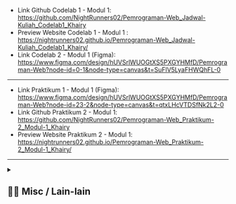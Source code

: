 - Link Github Codelab 1 - Modul 1: https://github.com/NightRunners02/Pemrograman-Web_Jadwal-Kuliah_Codelab1_Khairy
- Preview Website Codelab 1 - Modul 1 : https://nightrunners02.github.io/Pemrograman-Web_Jadwal-Kuliah_Codelab1_Khairy/
- Link Codelab 2 - Modul 1 (Figma): https://www.figma.com/design/hUVSrlWUOGtXS5PXGYHMfD/Pemrograman-Web?node-id=0-1&node-type=canvas&t=SuFlV5LyaFHWQhFL-0
---
- Link Praktikum 1 - Modul 1 (Figma): https://www.figma.com/design/hUVSrlWUOGtXS5PXGYHMfD/Pemrograman-Web?node-id=23-2&node-type=canvas&t=qtxLHcVTDSfNk2L2-0
- Link Github Praktikum 2  - Modul 1: https://github.com/NightRunners02/Pemrograman-Web_Praktikum-2_Modul-1_Khairy
- Preview Website Praktikum 2 - Modul 1: https://nightrunners02.github.io/Pemrograman-Web_Praktikum-2_Modul-1_Khairy/
---
<details> 
  <summary>
  <h2> ⛓️‍💥 Misc / Lain-lain</h2> 
  </summary>

<p>
<div align="center">
<h3>
  🗣️ Powered By:
</h3>
<img src="https://awesome-svg.vercel.app/card/card_2?name=NightRunners02&summary=Newbie%20Developer&style=nameColor:rgba(223,255,0,1);summaryColor:rgba(57,255,20,1);backgroundColor:rgba(0,0,0,1);" />

---
<h3>
  🌠 Starred:
</h3>
  
[![Stargazers repo roster for @NightRunners02/](https://reporoster.com/stars/NightRunners02/Pemrograman-Web_Codelab-Praktikum_Khairy)](https://github.com/NightRunners02/Pemrograman-Web_Codelab-Praktikum_Khairy/stargazers)

---
<h3>
  🪐 Forked:
</h3>

[![Forkers repo roster for @NightRunners02/](https://reporoster.com/forks/NightRunners02/Pemrograman-Web_Codelab-Praktikum_Khairy)](https://github.com/NightRunners02/Pemrograman-Web_Codelab-Praktikum_Khairy/network/members)

---
<h3>
  💫 Star History:
</h3>

[![Star History Chart](https://api.star-history.com/svg?repos=NightRunners02/Pemrograman-Web_Codelab-Praktikum_Khairy&type=Date)](https://star-history.com/#NightRunners02/Pemrograman-Web_Codelab-Praktikum_Khairy&Date)

</p>
</div>
</details>
